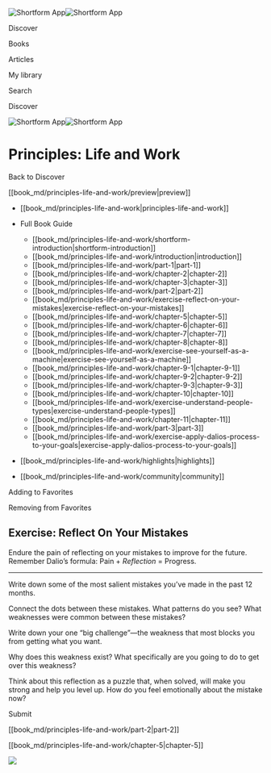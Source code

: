 ![Shortform App](/img/logo.36a2399e.svg)![Shortform App](/img/logo-dark.70c1b072.svg)

Discover

Books

Articles

My library

Search

Discover

![Shortform App](/img/logo.36a2399e.svg)![Shortform App](/img/logo-dark.70c1b072.svg)

# Principles: Life and Work

Back to Discover

[[book_md/principles-life-and-work/preview|preview]]

  * [[book_md/principles-life-and-work|principles-life-and-work]]
  * Full Book Guide

    * [[book_md/principles-life-and-work/shortform-introduction|shortform-introduction]]
    * [[book_md/principles-life-and-work/introduction|introduction]]
    * [[book_md/principles-life-and-work/part-1|part-1]]
    * [[book_md/principles-life-and-work/chapter-2|chapter-2]]
    * [[book_md/principles-life-and-work/chapter-3|chapter-3]]
    * [[book_md/principles-life-and-work/part-2|part-2]]
    * [[book_md/principles-life-and-work/exercise-reflect-on-your-mistakes|exercise-reflect-on-your-mistakes]]
    * [[book_md/principles-life-and-work/chapter-5|chapter-5]]
    * [[book_md/principles-life-and-work/chapter-6|chapter-6]]
    * [[book_md/principles-life-and-work/chapter-7|chapter-7]]
    * [[book_md/principles-life-and-work/chapter-8|chapter-8]]
    * [[book_md/principles-life-and-work/exercise-see-yourself-as-a-machine|exercise-see-yourself-as-a-machine]]
    * [[book_md/principles-life-and-work/chapter-9-1|chapter-9-1]]
    * [[book_md/principles-life-and-work/chapter-9-2|chapter-9-2]]
    * [[book_md/principles-life-and-work/chapter-9-3|chapter-9-3]]
    * [[book_md/principles-life-and-work/chapter-10|chapter-10]]
    * [[book_md/principles-life-and-work/exercise-understand-people-types|exercise-understand-people-types]]
    * [[book_md/principles-life-and-work/chapter-11|chapter-11]]
    * [[book_md/principles-life-and-work/part-3|part-3]]
    * [[book_md/principles-life-and-work/exercise-apply-dalios-process-to-your-goals|exercise-apply-dalios-process-to-your-goals]]
  * [[book_md/principles-life-and-work/highlights|highlights]]
  * [[book_md/principles-life-and-work/community|community]]



Adding to Favorites 

Removing from Favorites 

## Exercise: Reflect On Your Mistakes

Endure the pain of reflecting on your mistakes to improve for the future. Remember Dalio’s formula: Pain + _Reflection_ = Progress.

* * *

Write down some of the most salient mistakes you’ve made in the past 12 months.

Connect the dots between these mistakes. What patterns do you see? What weaknesses were common between these mistakes?

Write down your one “big challenge”—the weakness that most blocks you from getting what you want.

Why does this weakness exist? What specifically are you going to do to get over this weakness?

Think about this reflection as a puzzle that, when solved, will make you strong and help you level up. How do you feel emotionally about the mistake now?

Submit 

[[book_md/principles-life-and-work/part-2|part-2]]

[[book_md/principles-life-and-work/chapter-5|chapter-5]]

![](https://bat.bing.com/action/0?ti=56018282&Ver=2&mid=93da762a-d87d-4567-b92c-d3156ac81667&sid=f30c5e70639211ee87d33f0876d93783&vid=f30c9700639211eeb3a75d830392c94f&vids=0&msclkid=N&pi=0&lg=en-US&sw=800&sh=600&sc=24&nwd=1&tl=Shortform%20%7C%20Book&p=https%3A%2F%2Fwww.shortform.com%2Fapp%2Fbook%2Fprinciples-life-and-work%2Fexercise-reflect-on-your-mistakes&r=&lt=414&evt=pageLoad&sv=1&rn=879761)
